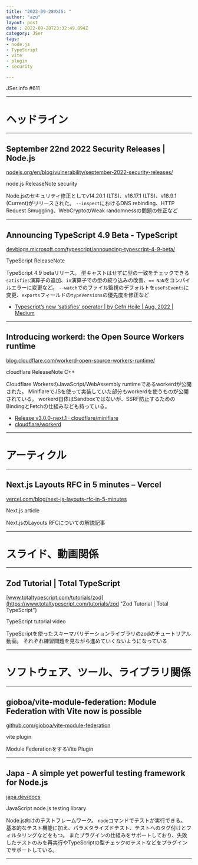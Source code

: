 ```yaml
---
title: "2022-09-28のJS: "
author: "azu"
layout: post
date : 2022-09-28T23:32:49.894Z
category: JSer
tags:
- node.js
- TypeScript
- vite
- plugin
- security

---
```


JSer.info #611

----

<h1 class="site-genre">ヘッドライン</h1>

----

## September 22nd 2022 Security Releases | Node.js
[nodejs.org/en/blog/vulnerability/september-2022-security-releases/](https://nodejs.org/en/blog/vulnerability/september-2022-security-releases/ "September 22nd 2022 Security Releases | Node.js")
<p class="jser-tags jser-tag-icon"><span class="jser-tag">node.js</span> <span class="jser-tag">ReleaseNote</span> <span class="jser-tag">security</span></p>

Node.jsのセキュリティ修正としてv14.20.1 (LTS)、v16.17.1 (LTS)、v18.9.1 (Current)がリリースされた。
`--inspect`におけるDNS rebinding、HTTP Request Smuggling、WebCryptoのWeak randomnessの問題の修正など


----

## Announcing TypeScript 4.9 Beta - TypeScript
[devblogs.microsoft.com/typescript/announcing-typescript-4-9-beta/](https://devblogs.microsoft.com/typescript/announcing-typescript-4-9-beta/ "Announcing TypeScript 4.9 Beta - TypeScript")
<p class="jser-tags jser-tag-icon"><span class="jser-tag">TypeScript</span> <span class="jser-tag">ReleaseNote</span></p>

TypeScript 4.9 betaリリース。
型キャストはせずに型の一致をチェックできる`satisfies`演算子の追加、`in`演算子での型の絞り込みの改善、`== NaN`をコンパイルエラーに変更など。
`--watch`でのファイル監視のデフォルトを`useFsEvents`に変更、`exports`フィールドの`typeVersions`の優先度を修正など

- [Typescript’s new ‘satisfies’ operator | by Cefn Hoile | Aug, 2022 | Medium](https://medium.com/@cefn/typescript-satisfies-6ba52e74cb2f "Typescript’s new ‘satisfies’ operator | by Cefn Hoile | Aug, 2022 | Medium")

----

## Introducing workerd: the Open Source Workers runtime
[blog.cloudflare.com/workerd-open-source-workers-runtime/](https://blog.cloudflare.com/workerd-open-source-workers-runtime/ "Introducing workerd: the Open Source Workers runtime")
<p class="jser-tags jser-tag-icon"><span class="jser-tag">cloudflare</span> <span class="jser-tag">ReleaseNote</span> <span class="jser-tag">C++</span></p>

Cloudflare WorkersのJavaScript/WebAssembly runtimeであるworkerdが公開された。
MiniflareでJSを使って実装していた部分もworkerdを使うものが公開されている。
workerd自体はSandboxではないが、SSRF防止するためのBindingとFetchの仕組みなども持っている。

- [Release v3.0.0-next.1 · cloudflare/miniflare](https://github.com/cloudflare/miniflare/releases/tag/v3.0.0-next.1 "Release v3.0.0-next.1 · cloudflare/miniflare")
- [cloudflare/workerd](https://github.com/cloudflare/workerd "cloudflare/workerd")

----
<h1 class="site-genre">アーティクル</h1>

----

## Next.js Layouts RFC in 5 minutes – Vercel
[vercel.com/blog/next-js-layouts-rfc-in-5-minutes](https://vercel.com/blog/next-js-layouts-rfc-in-5-minutes "Next.js Layouts RFC in 5 minutes – Vercel")
<p class="jser-tags jser-tag-icon"><span class="jser-tag">Next.js</span> <span class="jser-tag">article</span></p>

Next.jsのLayouts RFCについての解説記事


----
<h1 class="site-genre">スライド、動画関係</h1>

----

## Zod Tutorial | Total TypeScript
[www.totaltypescript.com/tutorials/zod](https://www.totaltypescript.com/tutorials/zod "Zod Tutorial | Total TypeScript")
<p class="jser-tags jser-tag-icon"><span class="jser-tag">TypeScript</span> <span class="jser-tag">tutorial</span> <span class="jser-tag">video</span></p>

TypeScriptを使ったスキーマバリデーションライブラリのzodのチュートリアル動画。
それぞれ練習問題を見ながら進めていくないようになっている


----
<h1 class="site-genre">ソフトウェア、ツール、ライブラリ関係</h1>

----

## gioboa/vite-module-federation: Module Federation with Vite now is possible
[github.com/gioboa/vite-module-federation](https://github.com/gioboa/vite-module-federation "gioboa/vite-module-federation: Module Federation with Vite now is possible")
<p class="jser-tags jser-tag-icon"><span class="jser-tag">vite</span> <span class="jser-tag">plugin</span></p>

Module FederationをするVite Plugin


----

## Japa - A simple yet powerful testing framework for Node.js
[japa.dev/docs](https://japa.dev/docs "Japa - A simple yet powerful testing framework for Node.js")
<p class="jser-tags jser-tag-icon"><span class="jser-tag">JavaScript</span> <span class="jser-tag">node.js</span> <span class="jser-tag">testing</span> <span class="jser-tag">library</span></p>

Node.js向けのテストフレームワーク。
`node`コマンドでテストが実行できる。
基本的なテスト機能に加え、パラメタライズドテスト、テストへのタグ付けとフィルタリングなどをもつ。
またプラグインの仕組みをサポートしており、失敗したテストのみを再実行やTypeScriptの型チェックのテストなどをプラグインでサポートしている。


----
